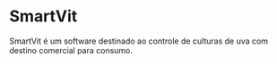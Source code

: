 # SmartVit
SmartVit é um software destinado ao controle de culturas de uva com destino comercial para consumo.